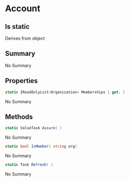 # Account

## Is static
Derives from object

## Summary

No Summary
## Properties

```c#
static IReadOnlyList<Organization> Memberships { get; } 
```
No Summary
## Methods

```c#
static ValueTask Assure( ) 
```
No Summary
```c#
static bool IsMember( string org) 
```
No Summary
```c#
static Task Refresh( ) 
```
No Summary

